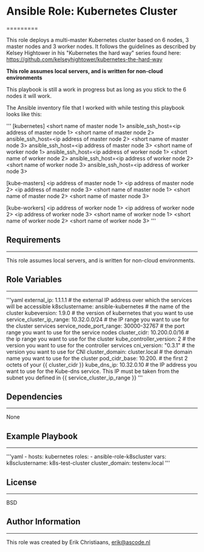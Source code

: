 # Ansible Role: Kubernetes Cluster
=========

This role deploys a multi-master Kubernetes cluster based on 6 nodes, 3 master nodes and 3 worker nodes. It follows the guidelines as described by Kelsey Hightower in his "Kubernetes the hard way" series found here: https://github.com/kelseyhightower/kubernetes-the-hard-way

**This role assumes local servers, and is written for non-cloud environments**

This playbook is still a work in progress but as long as you stick to the 6 nodes it will work.

The Ansible inventory file that I worked with while testing this playbook looks like this:

'''
[kubernetes]
<short name of master node 1> ansible_ssh_host=<ip address of master node 1>
<short name of master node 2>  ansible_ssh_host=<ip address of master node 2>
<short name of master node 3>  ansible_ssh_host=<ip address of master node 3>
<short name of worker node 1>  ansible_ssh_host=<ip address of worker node 1>
<short name of worker node 2> ansible_ssh_host=<ip address of worker node 2>
<short name of worker node 3> ansible_ssh_host=<ip address of worker node 3>

[kube-masters]
<ip address of master node 1>
<ip address of master node 2>
<ip address of master node 3>
<short name of master node 1>
<short name of master node 2>
<short name of master node 3>

[kube-workers]
<ip address of worker node 1>
<ip address of worker node 2>
<ip address of worker node 3>
<short name of worker node 1>
<short name of worker node 2>
<short name of worker node 3>
'''

## Requirements
------------
This role assumes local servers, and is written for non-cloud environments.

## Role Variables
--------------
'''yaml
external_ip: 1.1.1.1 # the external IP address over which the services will be accessible
k8sclustername: ansible-kubernetes # the name of the cluster
kubeversion: 1.9.0 # the version of kubernetes that you want to use
service_cluster_ip_range: 10.32.0.0/24 # the IP range you want to use for the cluster services
service_node_port_range: 30000-32767 # the port range you want to use for the service nodes
cluster_cidr: 10.200.0.0/16 # the ip range you want to use for the cluster
kube_controller_version: 2 # the version you want to use for the controller services
cni_version: "0.3.1" # the version you want to use for CNI
cluster_domain: cluster.local # the domain name you want to use for the cluster
pod_cidr_base: 10.200. # the first 2 octets of your {{ cluster_cidr }}
kube_dns_ip: 10.32.0.10 # the IP address you want to use for the Kube-dns service. This IP must be taken from the subnet you defined in {{ service_cluster_ip_range }}
'''
## Dependencies
------------

None

## Example Playbook
----------------
'''yaml
    - hosts: kubernetes
      roles:
         - ansible-role-k8scluster
      vars:
        k8sclustername: k8s-test-cluster
        cluster_domain: testenv.local
'''
## License
-------

BSD

## Author Information
------------------

This role was created by Erik Christiaans, erik@ascode.nl
